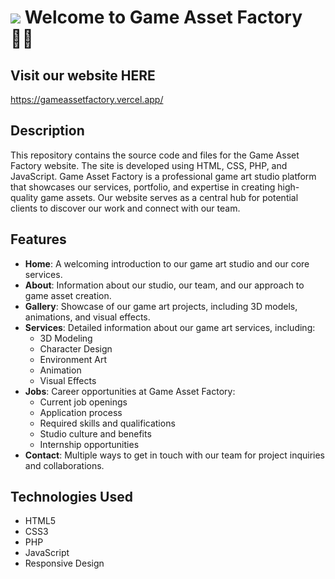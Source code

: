 ![](https://user-images.githubusercontent.com/18350557/176309783-0785949b-9127-417c-8b55-ab5a4333674e.gif) Welcome to Game Asset Factory 👨‍💻
=============================================================================================================================

## Visit our website HERE

https://gameassetfactory.vercel.app/

## Description

This repository contains the source code and files for the Game Asset Factory website. The site is developed using HTML, CSS, PHP, and JavaScript.
Game Asset Factory is a professional game art studio platform that showcases our services, portfolio, and expertise in creating high-quality game assets. Our website serves as a central hub for potential clients to discover our work and connect with our team.

## Features

- **Home**: A welcoming introduction to our game art studio and our core services.
- **About**: Information about our studio, our team, and our approach to game asset creation.
- **Gallery**: Showcase of our game art projects, including 3D models, animations, and visual effects.
- **Services**: Detailed information about our game art services, including:
  - 3D Modeling
  - Character Design
  - Environment Art
  - Animation
  - Visual Effects
- **Jobs**: Career opportunities at Game Asset Factory:
  - Current job openings
  - Application process
  - Required skills and qualifications
  - Studio culture and benefits
  - Internship opportunities
- **Contact**: Multiple ways to get in touch with our team for project inquiries and collaborations.

## Technologies Used

- HTML5
- CSS3
- PHP
- JavaScript
- Responsive Design
